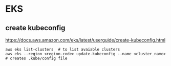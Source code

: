 # EKS

## create kubeconfig
https://docs.aws.amazon.com/eks/latest/userguide/create-kubeconfig.html  

    aws eks list-clusters  # to list avaiable clusters
    aws eks --region <region-code> update-kubeconfig --name <cluster_name>   # creates .kube/config file

